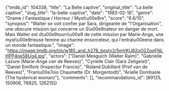 {"tmdb_id": 104338, "title": "La Belle captive", "original_title": "La belle captive", "slug_title": "la-belle-captive", "date": "1983-02-16", "genre": "Drame / Fantastique / Horreur / Myst\u00e8re", "score": "6.6/10", "synopsis": "Walter se voit confier par Sara, dirigeante de \"l'Organisation\", une obscure mission qui concerne un S\u00e9nateur en danger de mort. Mais Walter est d\u00e9tourn\u00e9 de cette mission par Marie-Ange, une myst\u00e9rieuse femme au charme ensorceleur, qui l'entra\u00eene dans un monde fantastique.", "image": "https://image.tmdb.org/t/p/w185_and_h278_bestv2/5mVKU82oO2ZoqFNLHPP4ne58Ug4.jpg", "actors": ["Daniel Mesguich (Walter Raim)", "Gabrielle Lazure (Marie-Ange van de Reeves)", "Cyrielle Clair (Sara Zeitgeist)", "Daniel Emilfork (Inspector Francis)", "Roland Dubillard (Prof van de Reeves)", "Fran\u00e7ois Chaumette (Dr. Morgentodt)", "Arielle Dombasle (The hysterical woman)"], "comments": [], "recommandations_id": [89125, 150906, 76825, 126215]}
